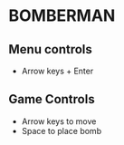 # BOMBERMAN
## Menu controls
* Arrow keys + Enter
## Game Controls
* Arrow keys to move
* Space to place bomb